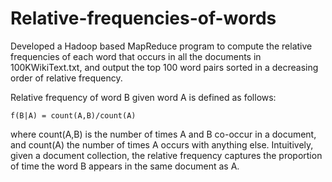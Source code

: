 # Relative-frequencies-of-words

Developed a Hadoop based MapReduce program to compute the relative frequencies of each word that occurs in all the documents in 100KWikiText.txt, and output the top 100 word pairs sorted in a decreasing order of relative frequency. 

Relative frequency of word B given word A is defined as follows:

    f(B|A) = count(A,B)/count(A)
    
where count(A,B) is the number of times A and B co-occur in a document, and count(A) the number of times A occurs with anything else. Intuitively, given a document collection, the relative frequency captures the proportion of time the word B appears in the same document as A.
